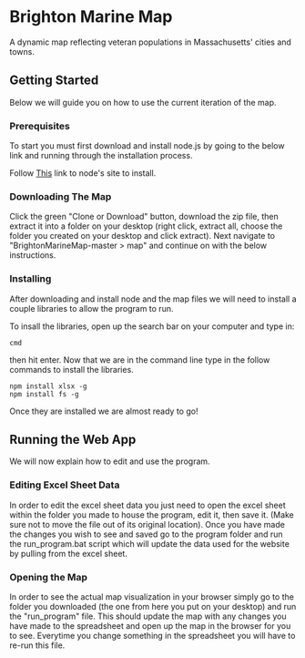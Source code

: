 # Brighton Marine Map

A dynamic map reflecting veteran populations in Massachusetts' cities and towns.

## Getting Started

Below we will guide you on how to use the current iteration of the map.

### Prerequisites

To start you must first download and install node.js by going to the below link and running through the installation process.

Follow [This](https://nodejs.org/en/download/) link to node's site to install.

### Downloading The Map

Click the green "Clone or Download" button, download the zip file, then extract it into a folder on your desktop (right click, extract all, choose the folder you created on your desktop and click extract). Next navigate to "BrightonMarineMap-master > map" and continue on with the below instructions.

### Installing

After downloading and install node and the map files we will need to install a couple libraries to allow the program to run.

To insall the libraries, open up the search bar on your computer and type in:

```
cmd
```

then hit enter. Now that we are in the command line type in the follow commands to install the libraries.

```
npm install xlsx -g
npm install fs -g
```

Once they are installed we are almost ready to go!

## Running the Web App

We will now explain how to edit and use the program.

### Editing Excel Sheet Data

In order to edit the excel sheet data you just need to open the excel sheet within the folder you made to house the program, edit it, then save it. (Make sure not to move the file out of its original location). Once you have made the changes you wish to see and saved go to the program folder and run the run_program.bat script which will update the data used for the website by pulling from the excel sheet.

### Opening the Map

In order to see the actual map visualization in your browser simply go to the folder you downloaded (the one from here you put on your desktop) and run the "run_program" file. This should update the map with any changes you have made to the spreadsheet and open up the map in the browser for you to see. Everytime you change something in the spreadsheet you will have to re-run this file.
